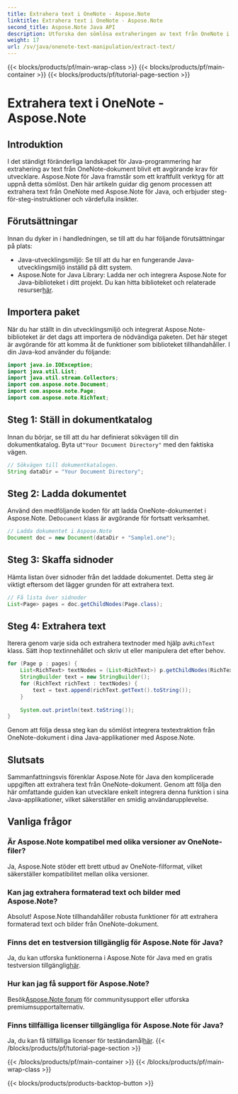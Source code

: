 ```yaml
---
title: Extrahera text i OneNote - Aspose.Note
linktitle: Extrahera text i OneNote - Aspose.Note
second_title: Aspose.Note Java API
description: Utforska den sömlösa extraheringen av text från OneNote i Java med Aspose.Note. Integrera, manipulera och förbättra dina applikationer utan ansträngning.
weight: 17
url: /sv/java/onenote-text-manipulation/extract-text/
---
```


{{< blocks/products/pf/main-wrap-class >}}
{{< blocks/products/pf/main-container >}}
{{< blocks/products/pf/tutorial-page-section >}}

# Extrahera text i OneNote - Aspose.Note

## Introduktion
I det ständigt föränderliga landskapet för Java-programmering har extrahering av text från OneNote-dokument blivit ett avgörande krav för utvecklare. Aspose.Note för Java framstår som ett kraftfullt verktyg för att uppnå detta sömlöst. Den här artikeln guidar dig genom processen att extrahera text från OneNote med Aspose.Note för Java, och erbjuder steg-för-steg-instruktioner och värdefulla insikter.
## Förutsättningar
Innan du dyker in i handledningen, se till att du har följande förutsättningar på plats:
- Java-utvecklingsmiljö: Se till att du har en fungerande Java-utvecklingsmiljö inställd på ditt system.
-  Aspose.Note for Java Library: Ladda ner och integrera Aspose.Note for Java-biblioteket i ditt projekt. Du kan hitta biblioteket och relaterade resurser[här](https://releases.aspose.com/note/java/).
## Importera paket
När du har ställt in din utvecklingsmiljö och integrerat Aspose.Note-biblioteket är det dags att importera de nödvändiga paketen. Det här steget är avgörande för att komma åt de funktioner som biblioteket tillhandahåller. I din Java-kod använder du följande:
```java
import java.io.IOException;
import java.util.List;
import java.util.stream.Collectors;
import com.aspose.note.Document;
import com.aspose.note.Page;
import com.aspose.note.RichText;
```
## Steg 1: Ställ in dokumentkatalog
 Innan du börjar, se till att du har definierat sökvägen till din dokumentkatalog. Byta ut`"Your Document Directory"` med den faktiska vägen.
```java
// Sökvägen till dokumentkatalogen.
String dataDir = "Your Document Directory";
```
## Steg 2: Ladda dokumentet
 Använd den medföljande koden för att ladda OneNote-dokumentet i Aspose.Note. De`Document` klass är avgörande för fortsatt verksamhet.
```java
// Ladda dokumentet i Aspose.Note
Document doc = new Document(dataDir + "Sample1.one");
```
## Steg 3: Skaffa sidnoder
Hämta listan över sidnoder från det laddade dokumentet. Detta steg är viktigt eftersom det lägger grunden för att extrahera text.
```java
// Få lista över sidnoder
List<Page> pages = doc.getChildNodes(Page.class);
```
## Steg 4: Extrahera text
Iterera genom varje sida och extrahera textnoder med hjälp av`RichText` klass. Sätt ihop textinnehållet och skriv ut eller manipulera det efter behov.
```java
for (Page p : pages) {
    List<RichText> textNodes = (List<RichText>) p.getChildNodes(RichText.class);
    StringBuilder text = new StringBuilder();
    for (RichText richText : textNodes) {
        text = text.append(richText.getText().toString());
    }
    
    System.out.println(text.toString());
}
```
Genom att följa dessa steg kan du sömlöst integrera textextraktion från OneNote-dokument i dina Java-applikationer med Aspose.Note.
## Slutsats
Sammanfattningsvis förenklar Aspose.Note för Java den komplicerade uppgiften att extrahera text från OneNote-dokument. Genom att följa den här omfattande guiden kan utvecklare enkelt integrera denna funktion i sina Java-applikationer, vilket säkerställer en smidig användarupplevelse.
## Vanliga frågor
### Är Aspose.Note kompatibel med olika versioner av OneNote-filer?
Ja, Aspose.Note stöder ett brett utbud av OneNote-filformat, vilket säkerställer kompatibilitet mellan olika versioner.
### Kan jag extrahera formaterad text och bilder med Aspose.Note?
Absolut! Aspose.Note tillhandahåller robusta funktioner för att extrahera formaterad text och bilder från OneNote-dokument.
### Finns det en testversion tillgänglig för Aspose.Note för Java?
Ja, du kan utforska funktionerna i Aspose.Note för Java med en gratis testversion tillgänglig[här](https://releases.aspose.com/).
### Hur kan jag få support för Aspose.Note?
 Besök[Aspose.Note forum](https://forum.aspose.com/c/note/28) för communitysupport eller utforska premiumsupportalternativ.
### Finns tillfälliga licenser tillgängliga för Aspose.Note för Java?
 Ja, du kan få tillfälliga licenser för teständamål[här](https://purchase.aspose.com/temporary-license/).
{{< /blocks/products/pf/tutorial-page-section >}}

{{< /blocks/products/pf/main-container >}}
{{< /blocks/products/pf/main-wrap-class >}}

{{< blocks/products/products-backtop-button >}}
